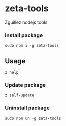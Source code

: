 # zeta-tools

Zguillez nodejs tools

### Install package

	sudo npm i -g zeta-tools
	
## Usage

	z help

### Update package

	z self-update
	
### Uninstall package

	sudo npm un -g zeta-tools